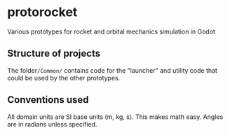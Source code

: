 # protorocket
Various prototypes for rocket and orbital mechanics simulation in Godot

## Structure of projects
The folder`/Common/` contains code for the "launcher" and utility code that could be used by the other prototypes. 

## Conventions used
All domain units are SI base units (m, kg, s). This makes math easy. Angles are in radians unless specified.